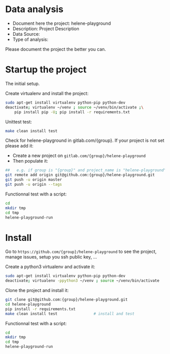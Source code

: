 # Data analysis
- Document here the project: helene-playground
- Description: Project Description
- Data Source:
- Type of analysis:

Please document the project the better you can.

# Startup the project

The initial setup.

Create virtualenv and install the project:
```bash
sudo apt-get install virtualenv python-pip python-dev
deactivate; virtualenv ~/venv ; source ~/venv/bin/activate ;\
    pip install pip -U; pip install -r requirements.txt
```

Unittest test:
```bash
make clean install test
```

Check for helene-playground in gitlab.com/{group}.
If your project is not set please add it:

- Create a new project on `gitlab.com/{group}/helene-playground`
- Then populate it:

```bash
##   e.g. if group is "{group}" and project_name is "helene-playground"
git remote add origin git@github.com:{group}/helene-playground.git
git push -u origin master
git push -u origin --tags
```

Functionnal test with a script:

```bash
cd
mkdir tmp
cd tmp
helene-playground-run
```

# Install

Go to `https://github.com/{group}/helene-playground` to see the project, manage issues,
setup you ssh public key, ...

Create a python3 virtualenv and activate it:

```bash
sudo apt-get install virtualenv python-pip python-dev
deactivate; virtualenv -ppython3 ~/venv ; source ~/venv/bin/activate
```

Clone the project and install it:

```bash
git clone git@github.com:{group}/helene-playground.git
cd helene-playground
pip install -r requirements.txt
make clean install test                # install and test
```
Functionnal test with a script:

```bash
cd
mkdir tmp
cd tmp
helene-playground-run
```
